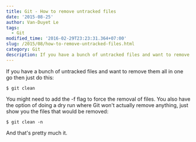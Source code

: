 ```yaml
---
title: Git - How to remove untracked files
date: '2015-08-25'
author: Van-Duyet Le
tags:
  - Git
modified_time: '2016-02-29T23:23:31.364+07:00'
slug: /2015/08/how-to-remove-untracked-files.html
category: Git
description: If you have a bunch of untracked files and want to remove them all in one go then just do this
---
```


If you have a bunch of untracked files and want to remove them all in one go then just do this:

```
$ git clean
```

You might need to add the -f flag to force the removal of files. You also have the option of doing a dry run where Git won't actually remove anything, just show you the files that would be removed:

```
$ git clean -n
```

And that's pretty much it.
